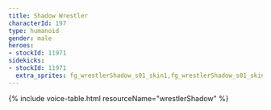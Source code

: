 ```yaml
---
title: Shadow Wrestler
characterId: 197
type: humanoid
gender: male
heroes:
- stockId: 11971
sidekicks:
- stockId: 11971
  extra_sprites: fg_wrestlerShadow_s01_skin1,fg_wrestlerShadow_s01_skin2
---
```


{% include voice-table.html resourceName="wrestlerShadow"
%}
